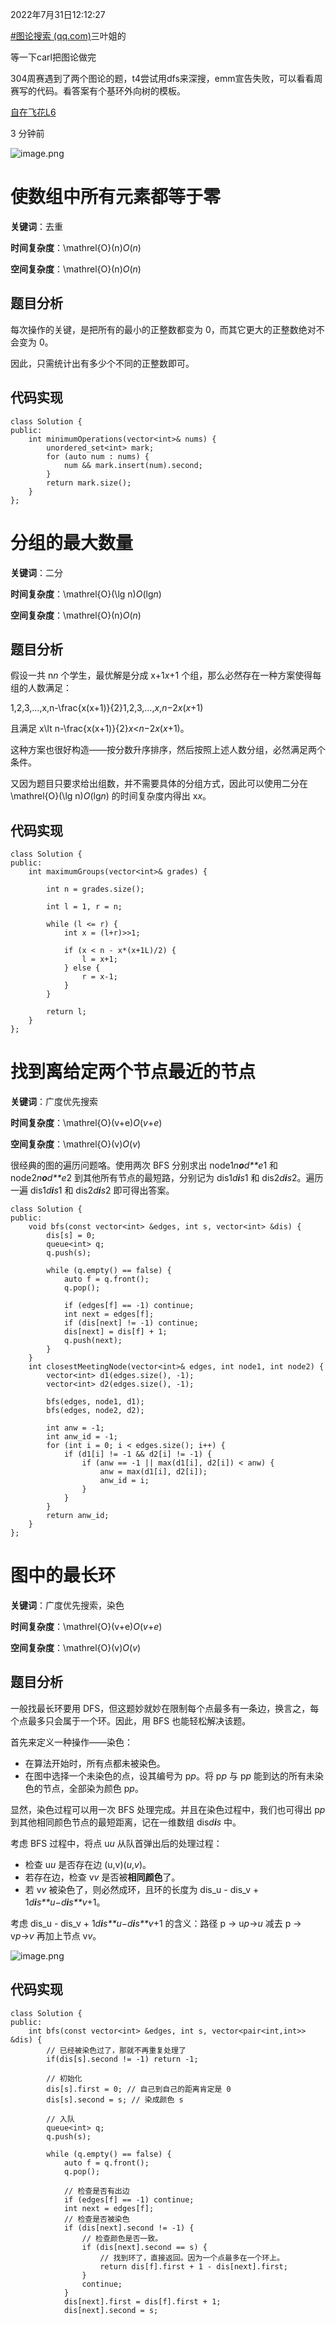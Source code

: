 2022年7月31日12:12:27

[#图论搜索 (qq.com)](https://mp.weixin.qq.com/mp/appmsgalbum?__biz=MzU4NDE3MTEyMA==&action=getalbum&album_id=1917113998693449732&scene=173&from_msgid=2247490011&from_itemidx=1&count=3&nolastread=1#wechat_redirect)三叶姐的

等一下carl把图论做完



304周赛遇到了两个图论的题，t4尝试用dfs来深搜，emm宣告失败，可以看看周赛写的代码。看答案有个基环外向树的模板。









[自在飞花L6](https://leetcode.cn/u/time-limit/)

3 分钟前

![image.png](https://figurebed-ladidol.oss-cn-chengdu.aliyuncs.com/img/202207311235053.png)

# 使数组中所有元素都等于零

**关键词**：去重

**时间复杂度**：\mathrel{O}(n)*O*(*n*)

**空间复杂度**：\mathrel{O}(n)*O*(*n*)

## 题目分析

每次操作的关键，是把所有的最小的正整数都变为 0，而其它更大的正整数绝对不会变为 0。

因此，只需统计出有多少个不同的正整数即可。

## 代码实现

```
class Solution {
public:
    int minimumOperations(vector<int>& nums) {
        unordered_set<int> mark;
        for (auto num : nums) {
            num && mark.insert(num).second;
        }
        return mark.size();
    }
};
```

# 分组的最大数量

**关键词**：二分

**时间复杂度**：\mathrel{O}(\lg n)*O*(lg*n*)

**空间复杂度**：\mathrel{O}(n)*O*(*n*)

## 题目分析

假设一共 n*n* 个学生，最优解是分成 x+1*x*+1 个组，那么必然存在一种方案使得每组的人数满足：

1,2,3,...,x,n-\frac{x(x+1)}{2}1,2,3,...,*x*,*n*−2*x*(*x*+1)

且满足 x\lt n-\frac{x(x+1)}{2}*x*<*n*−2*x*(*x*+1)。

这种方案也很好构造——按分数升序排序，然后按照上述人数分组，必然满足两个条件。

又因为题目只要求给出组数，并不需要具体的分组方式，因此可以使用二分在 \mathrel{O}(\lg n)*O*(lg*n*) 的时间复杂度内得出 x*x*。

## 代码实现

```
class Solution {
public:
    int maximumGroups(vector<int>& grades) {
        
        int n = grades.size();
        
        int l = 1, r = n;
        
        while (l <= r) {
            int x = (l+r)>>1;
            
            if (x < n - x*(x+1L)/2) {
                l = x+1;
            } else {
                r = x-1;
            }
        }
        
        return l;
    }
};
```

# 找到离给定两个节点最近的节点

**关键词**：广度优先搜索

**时间复杂度**：\mathrel{O}(v+e)*O*(*v*+*e*)

**空间复杂度**：\mathrel{O}(v)*O*(*v*)

很经典的图的遍历问题咯。使用两次 BFS 分别求出 node1*n**o**d**e*1 和 node2*n**o**d**e*2 到其他所有节点的最短路，分别记为 dis1*d**i**s*1 和 dis2*d**i**s*2。遍历一遍 dis1*d**i**s*1 和 dis2*d**i**s*2 即可得出答案。

```
class Solution {
public:
    void bfs(const vector<int> &edges, int s, vector<int> &dis) {
        dis[s] = 0;
        queue<int> q;
        q.push(s);
        
        while (q.empty() == false) {
            auto f = q.front();
            q.pop();
            
            if (edges[f] == -1) continue;
            int next = edges[f];
            if (dis[next] != -1) continue;
            dis[next] = dis[f] + 1;
            q.push(next);
        }
    }
    int closestMeetingNode(vector<int>& edges, int node1, int node2) {
        vector<int> d1(edges.size(), -1);
        vector<int> d2(edges.size(), -1);
        
        bfs(edges, node1, d1);
        bfs(edges, node2, d2);
        
        int anw = -1;
        int anw_id = -1;
        for (int i = 0; i < edges.size(); i++) {
            if (d1[i] != -1 && d2[i] != -1) {
                if (anw == -1 || max(d1[i], d2[i]) < anw) {
                    anw = max(d1[i], d2[i]);
                    anw_id = i;
                }
            }
        }
        return anw_id;
    }
};
```

# 图中的最长环

**关键词**：广度优先搜索，染色

**时间复杂度**：\mathrel{O}(v+e)*O*(*v*+*e*)

**空间复杂度**：\mathrel{O}(v)*O*(*v*)

## 题目分析

一般找最长环要用 DFS，但这题妙就妙在限制每个点最多有一条边，换言之，每个点最多只会属于一个环。因此，用 BFS 也能轻松解决该题。

首先来定义一种操作——染色：

- 在算法开始时，所有点都未被染色。
- 在图中选择一个未染色的点，设其编号为 p*p*。将 p*p* 与 p*p* 能到达的所有未染色的节点，全部染为颜色 p*p*。

显然，染色过程可以用一次 BFS 处理完成。并且在染色过程中，我们也可得出 p*p* 到其他相同颜色节点的最短距离，记在一维数组 dis*d**i**s* 中。

考虑 BFS 过程中，将点 u*u* 从队首弹出后的处理过程：

- 检查 u*u* 是否存在边 (u,v)(*u*,*v*)。
- 若存在边，检查 v*v* 是否被**相同颜色**了。
- 若 v*v* 被染色了，则必然成环，且环的长度为 dis_u - dis_v + 1*d**i**s**u*−*d**i**s**v*+1。

考虑 dis_u - dis_v + 1*d**i**s**u*−*d**i**s**v*+1 的含义：路径 p → u*p*→*u* 减去 p → v*p*→*v* 再加上节点 v*v*。

![image.png](https://figurebed-ladidol.oss-cn-chengdu.aliyuncs.com/img/202207311235093.png)

## 代码实现

```
class Solution {
public:
    int bfs(const vector<int> &edges, int s, vector<pair<int,int>> &dis) {
        // 已经被染色过了，那就不再重复处理了
        if(dis[s].second != -1) return -1;
        
        // 初始化
        dis[s].first = 0; // 自己到自己的距离肯定是 0
        dis[s].second = s; // 染成颜色 s
        
        // 入队
        queue<int> q;
        q.push(s);
        
        while (q.empty() == false) {
            auto f = q.front();
            q.pop();
            
            // 检查是否有出边
            if (edges[f] == -1) continue;
            int next = edges[f];
            // 检查是否被染色
            if (dis[next].second != -1) {
                // 检查颜色是否一致。
                if (dis[next].second == s) {
                    // 找到环了，直接返回。因为一个点最多在一个环上。
                    return dis[f].first + 1 - dis[next].first;
                }
                continue;
            }
            dis[next].first = dis[f].first + 1;
            dis[next].second = s;
```

